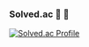 ### Solved.ac 💛 👋
[![Solved.ac Profile](http://mazassumnida.wtf/api/v2/generate_badge?boj=kys1130)](https://solved.ac/kys1130/)



<!--
**zpqmdh/zpqmdh** is a ✨ _special_ ✨ repository because its `README.md` (this file) appears on your GitHub profile.

Here are some ideas to get you started:

- 🔭 I’m currently working on ...
- 🌱 I’m currently learning ...
- 👯 I’m looking to collaborate on ...
- 🤔 I’m looking for help with ...
- 💬 Ask me about ...
- 📫 How to reach me: ...
- 😄 Pronouns: ...
- ⚡ Fun fact: ...
-->
